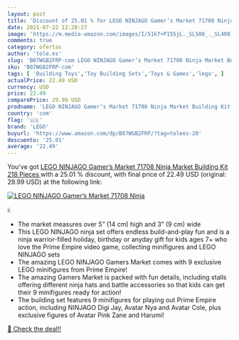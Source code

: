 ```yaml
---
layout: post
title: 'Discount of 25.01 % for LEGO NINJAGO Gamer’s Market 71708 Ninja '
date: 2021-07-22 12:20:27
image: 'https://m.media-amazon.com/images/I/51k7+P155jL._SL500_._SL400_.jpg'
comments: true
category: ofertas
author: 'tole.es'
slug: 'B07WGB2FRP-com LEGO NINJAGO Gamer’s Market 71708 Ninja Market Building...'
sku: 'B07WGB2FRP-com'
tags: [ 'Building Toys','Toy Building Sets','Toys & Games','lego', ]
actualPrice: 22.49 USD
currency: USD
price: 22.49
comparePrice: 29.99 USD
prodname: 'LEGO NINJAGO Gamer’s Market 71708 Ninja Market Building Kit  218 Pieces '
country: 'com'
flag: '🇺🇸'
brand: 'LEGO'
buyurl: 'https://www.amazon.com/dp/B07WGB2FRP/?tag=tolees-20'
descuento: '25.01'
average: '22.49'
---
```


You've got [LEGO NINJAGO Gamer’s Market 71708 Ninja Market Building Kit  218 Pieces ](https://www.amazon.com/dp/B07WGB2FRP/?tag=tolees-20) with a  25.01 % discount, with final price of 22.49 USD (original: 29.99 USD) at the following link:

[![LEGO NINJAGO Gamer’s Market 71708 Ninja ](https://m.media-amazon.com/images/I/51k7+P155jL._SL500_._SL400_.jpg)](https://www.amazon.com/dp/B07WGB2FRP/?tag=tolees-20)

ℹ️:

- The market measures over 5” (14 cm) high and 3” (9 cm) wide
- This LEGO NINJAGO ninja set offers endless build-and-play fun and is a ninja warrior-filled holiday, birthday or anyday gift for kids ages 7+ who love the Prime Empire video game, collecting minifigures and LEGO NINJAGO sets
- The amazing LEGO NINJAGO Gamers Market comes with 9 exclusive LEGO minifigures from Prime Empire!
- The amazing Gamers Market is packed with fun details, including stalls offering different ninja hats and battle accessories so that kids can get their 9 minifigures ready for action!
- The building set features 9 minifigures for playing out Prime Empire action, including NINJAGO Digi Jay, Avatar Nya and Avatar Cole, plus exclusive figures of Avatar Pink Zane and Harumi!

[🛒 Check the deal!!](https://www.amazon.com/dp/B07WGB2FRP/?tag=tolees-20)
